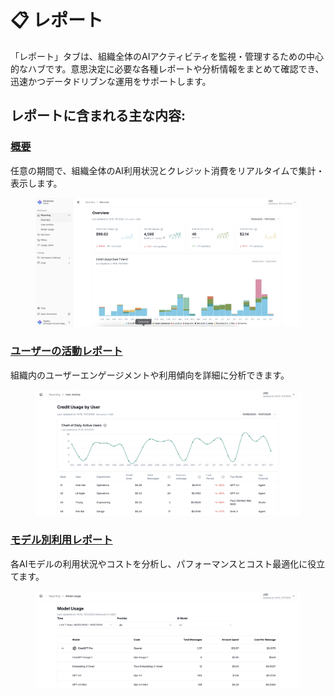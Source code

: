 # 📋 レポート

「レポート」タブは、組織全体のAIアクティビティを監視・管理するための中心的なハブです。意思決定に必要な各種レポートや分析情報をまとめて確認でき、迅速かつデータドリブンな運用をサポートします。

## レポートに含まれる主な内&#x5BB9;**:**

### [概要](overview.md)

任意の期間で、組織全体のAI利用状況とクレジット消費をリアルタイムで集計・表示します。

<figure><img src="../../.gitbook/assets/image (1).png" alt=""><figcaption></figcaption></figure>

### [ユーザーの活動レポート](user-activity-report.md)

組織内のユーザーエンゲージメントや利用傾向を詳細に分析できます。

<figure><img src="../../.gitbook/assets/Screenshot 2025-07-11 at 10.20.56.png" alt=""><figcaption></figcaption></figure>

### [モデル別利用レポート](model-usage-report.md)

各AIモデルの利用状況やコストを分析し、パフォーマンスとコスト最適化に役立てます。

<figure><img src="../../.gitbook/assets/Screenshot 2025-07-11 at 10.21.59.png" alt=""><figcaption></figcaption></figure>
